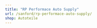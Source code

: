 ```yaml
---
title: "RP Performace Auto Supply"
url: /sanford/rp-performace-auto-supply/
shop: Autoteile
---
```

